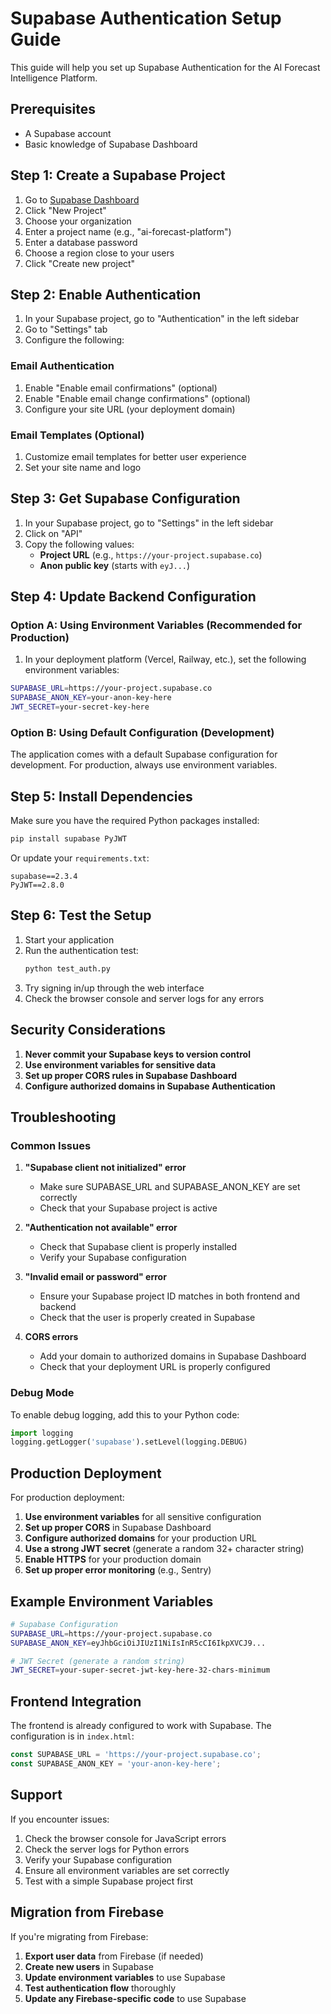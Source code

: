 # Supabase Authentication Setup Guide

This guide will help you set up Supabase Authentication for the AI Forecast Intelligence Platform.

## Prerequisites

- A Supabase account
- Basic knowledge of Supabase Dashboard

## Step 1: Create a Supabase Project

1. Go to [Supabase Dashboard](https://supabase.com/dashboard)
2. Click "New Project"
3. Choose your organization
4. Enter a project name (e.g., "ai-forecast-platform")
5. Enter a database password
6. Choose a region close to your users
7. Click "Create new project"

## Step 2: Enable Authentication

1. In your Supabase project, go to "Authentication" in the left sidebar
2. Go to "Settings" tab
3. Configure the following:

### Email Authentication
1. Enable "Enable email confirmations" (optional)
2. Enable "Enable email change confirmations" (optional)
3. Configure your site URL (your deployment domain)

### Email Templates (Optional)
1. Customize email templates for better user experience
2. Set your site name and logo

## Step 3: Get Supabase Configuration

1. In your Supabase project, go to "Settings" in the left sidebar
2. Click on "API"
3. Copy the following values:
   - **Project URL** (e.g., `https://your-project.supabase.co`)
   - **Anon public key** (starts with `eyJ...`)

## Step 4: Update Backend Configuration

### Option A: Using Environment Variables (Recommended for Production)

1. In your deployment platform (Vercel, Railway, etc.), set the following environment variables:

```bash
SUPABASE_URL=https://your-project.supabase.co
SUPABASE_ANON_KEY=your-anon-key-here
JWT_SECRET=your-secret-key-here
```

### Option B: Using Default Configuration (Development)

The application comes with a default Supabase configuration for development. For production, always use environment variables.

## Step 5: Install Dependencies

Make sure you have the required Python packages installed:

```bash
pip install supabase PyJWT
```

Or update your `requirements.txt`:

```
supabase==2.3.4
PyJWT==2.8.0
```

## Step 6: Test the Setup

1. Start your application
2. Run the authentication test:
   ```bash
   python test_auth.py
   ```
3. Try signing in/up through the web interface
4. Check the browser console and server logs for any errors

## Security Considerations

1. **Never commit your Supabase keys to version control**
2. **Use environment variables for sensitive data**
3. **Set up proper CORS rules in Supabase Dashboard**
4. **Configure authorized domains in Supabase Authentication**

## Troubleshooting

### Common Issues

1. **"Supabase client not initialized" error**
   - Make sure SUPABASE_URL and SUPABASE_ANON_KEY are set correctly
   - Check that your Supabase project is active

2. **"Authentication not available" error**
   - Check that Supabase client is properly installed
   - Verify your Supabase configuration

3. **"Invalid email or password" error**
   - Ensure your Supabase project ID matches in both frontend and backend
   - Check that the user is properly created in Supabase

4. **CORS errors**
   - Add your domain to authorized domains in Supabase Dashboard
   - Check that your deployment URL is properly configured

### Debug Mode

To enable debug logging, add this to your Python code:

```python
import logging
logging.getLogger('supabase').setLevel(logging.DEBUG)
```

## Production Deployment

For production deployment:

1. **Use environment variables** for all sensitive configuration
2. **Set up proper CORS** in Supabase Dashboard
3. **Configure authorized domains** for your production URL
4. **Use a strong JWT secret** (generate a random 32+ character string)
5. **Enable HTTPS** for your production domain
6. **Set up proper error monitoring** (e.g., Sentry)

## Example Environment Variables

```bash
# Supabase Configuration
SUPABASE_URL=https://your-project.supabase.co
SUPABASE_ANON_KEY=eyJhbGciOiJIUzI1NiIsInR5cCI6IkpXVCJ9...

# JWT Secret (generate a random string)
JWT_SECRET=your-super-secret-jwt-key-here-32-chars-minimum
```

## Frontend Integration

The frontend is already configured to work with Supabase. The configuration is in `index.html`:

```javascript
const SUPABASE_URL = 'https://your-project.supabase.co';
const SUPABASE_ANON_KEY = 'your-anon-key-here';
```

## Support

If you encounter issues:

1. Check the browser console for JavaScript errors
2. Check the server logs for Python errors
3. Verify your Supabase configuration
4. Ensure all environment variables are set correctly
5. Test with a simple Supabase project first

## Migration from Firebase

If you're migrating from Firebase:

1. **Export user data** from Firebase (if needed)
2. **Create new users** in Supabase
3. **Update environment variables** to use Supabase
4. **Test authentication flow** thoroughly
5. **Update any Firebase-specific code** to use Supabase 